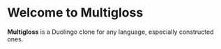 # Welcome to Multigloss

**Multigloss** is a Duolingo clone for any language, especially constructed ones.
